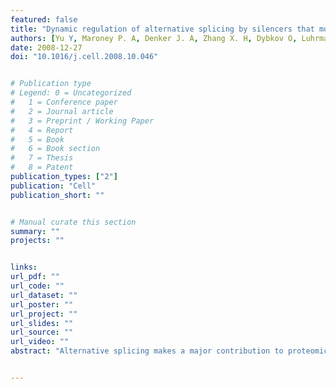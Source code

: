 ```yaml
---
featured: false
title: "Dynamic regulation of alternative splicing by silencers that modulate 5' splice site competition"
authors: [Yu Y, Maroney P. A, Denker J. A, Zhang X. H, Dybkov O, Luhrmann R, Jankowsky E, Chasin L. A, Nilsen T. W.]
date: 2008-12-27
doi: "10.1016/j.cell.2008.10.046"


# Publication type
# Legend: 0 = Uncategorized
#   1 = Conference paper
#   2 = Journal article
#   3 = Preprint / Working Paper
#   4 = Report
#   5 = Book
#   6 = Book section
#   7 = Thesis
#   8 = Patent
publication_types: ["2"]
publication: "Cell"
publication_short: ""


# Manual curate this section
summary: ""
projects: ""


links:
url_pdf: ""
url_code: ""
url_dataset: ""
url_poster: ""
url_project: ""
url_slides: ""
url_source: ""
url_video: ""
abstract: "Alternative splicing makes a major contribution to proteomic diversity in higher eukaryotes with approximately 70% of genes encoding two or more isoforms. In most cases, the molecular mechanisms responsible for splice site choice remain poorly understood. Here, we used a randomization-selection approach in vitro to identify sequence elements that could silence a proximal strong 5' splice site located downstream of a weakened 5' splice site. We recovered two exonic and four intronic motifs that effectively silenced the proximal 5' splice site both in vitro and in vivo. Surprisingly, silencing was only observed in the presence of the competing upstream 5' splice site. Biochemical evidence strongly suggests that the silencing motifs function by altering the U1 snRNP/5' splice site complex in a manner that impairs commitment to specific splice site pairing. The data indicate that perturbations of non-rate-limiting step(s) in splicing can lead to dramatic shifts in splice site choice."


---
```

